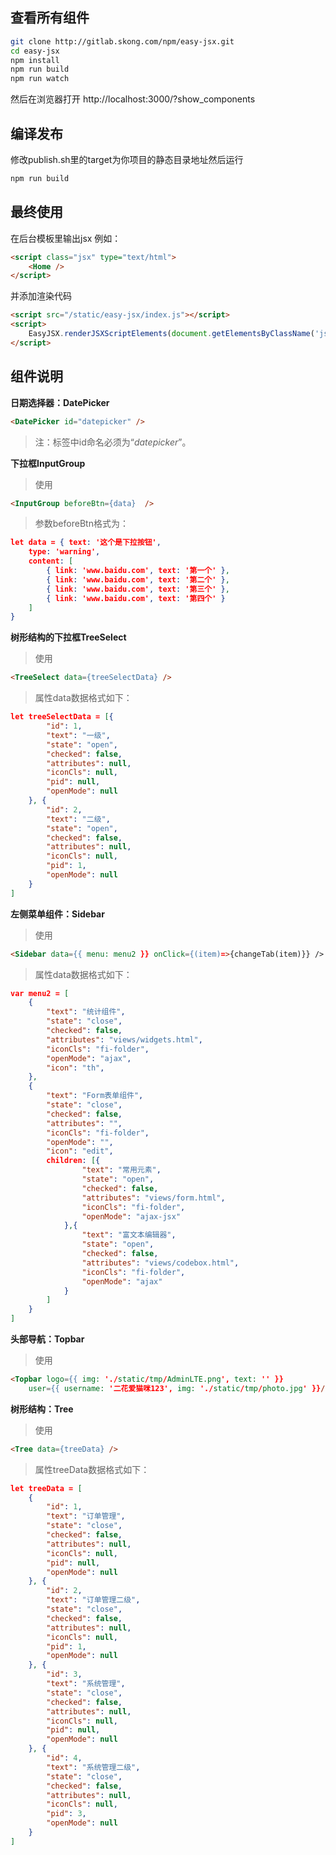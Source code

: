 ## 查看所有组件

```sh
git clone http://gitlab.skong.com/npm/easy-jsx.git
cd easy-jsx
npm install
npm run build
npm run watch
```

然后在浏览器打开
http://localhost:3000/?show_components

## 编译发布

修改publish.sh里的target为你项目的静态目录地址然后运行

```sh
npm run build
```


## 最终使用

在后台模板里输出jsx 例如：

```html
<script class="jsx" type="text/html">
	<Home />
</script>
```

并添加渲染代码
```html
<script src="/static/easy-jsx/index.js"></script>
<script>
    EasyJSX.renderJSXScriptElements(document.getElementsByClassName('jsx'))
</script>
```





组件说明
-------------

**日期选择器：DatePicker**

```html
<DatePicker id="datepicker" />
```
> 注：标签中id命名必须为“*datepicker*”。







**下拉框InputGroup**

> 使用

``` html
<InputGroup beforeBtn={data}  />
```

> 参数beforeBtn格式为：

```json
let data = { text: '这个是下拉按钮', 
    type: 'warning', 
    content: [ 
        { link: 'www.baidu.com', text: '第一个' }, 
        { link: 'www.baidu.com', text: '第二个' }, 
        { link: 'www.baidu.com', text: '第三个' }, 
        { link: 'www.baidu.com', text: '第四个' } 
    ]
}

```







**树形结构的下拉框TreeSelect**

> 使用

``` html
<TreeSelect data={treeSelectData} />
```

> 属性data数据格式如下：

```json
let treeSelectData = [{
        "id": 1,
        "text": "一级",
        "state": "open",
        "checked": false,
        "attributes": null,
        "iconCls": null,
        "pid": null,
        "openMode": null
    }, {
        "id": 2,
        "text": "二级",
        "state": "open",
        "checked": false,
        "attributes": null,
        "iconCls": null,
        "pid": 1,
        "openMode": null
    }
]

```







**左侧菜单组件：Sidebar**

>使用

```html
<Sidebar data={{ menu: menu2 }} onClick={(item)=>{changeTab(item)}} />
```
> 属性data数据格式如下：

```json
var menu2 = [
    {
        "text": "统计组件",
        "state": "close",
        "checked": false,
        "attributes": "views/widgets.html",
        "iconCls": "fi-folder",
        "openMode": "ajax",
        "icon": "th",
    },
    {
        "text": "Form表单组件",
        "state": "close",
        "checked": false,
        "attributes": "",
        "iconCls": "fi-folder",
        "openMode": "",
        "icon": "edit",
        children: [{
                "text": "常用元素",
                "state": "open",
                "checked": false,
                "attributes": "views/form.html",
                "iconCls": "fi-folder",
                "openMode": "ajax-jsx"
            },{
                "text": "富文本编辑器",
                "state": "open",
                "checked": false,
                "attributes": "views/codebox.html",
                "iconCls": "fi-folder",
                "openMode": "ajax"
            }
        ]
    }
]

```







**头部导航：Topbar**

>使用

```html
<Topbar logo={{ img: './static/tmp/AdminLTE.png', text: '' }}  
    user={{ username: '二花爱猫咪123', img: './static/tmp/photo.jpg' }}/>
```





**树形结构：Tree**

>使用

```html
<Tree data={treeData} />
```

> 属性treeData数据格式如下：

```json
let treeData = [
    {
        "id": 1,
        "text": "订单管理",
        "state": "close",
        "checked": false,
        "attributes": null,
        "iconCls": null,
        "pid": null,
        "openMode": null
    }, {
        "id": 2,
        "text": "订单管理二级",
        "state": "close",
        "checked": false,
        "attributes": null,
        "iconCls": null,
        "pid": 1,
        "openMode": null
    }, {
        "id": 3,
        "text": "系统管理",
        "state": "close",
        "checked": false,
        "attributes": null,
        "iconCls": null,
        "pid": null,
        "openMode": null
    }, {
        "id": 4,
        "text": "系统管理二级",
        "state": "close",
        "checked": false,
        "attributes": null,
        "iconCls": null,
        "pid": 3,
        "openMode": null
    }
]

```

